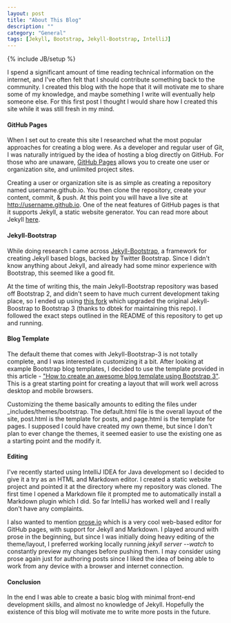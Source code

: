 ```yaml
---
layout: post
title: "About This Blog"
description: ""
category: "General"
tags: [Jekyll, Bootstrap, Jekyll-Bootstrap, IntelliJ]
---
```

{% include JB/setup %}

I spend a significant amount of time reading technical information on the 
internet, and I've often felt that I should contribute something back to 
the community. I created this blog with the hope that it will motivate me 
to share some of my knowledge, and maybe something I write will eventually 
help someone else. For this first post I thought I would  share how I 
created this site while it was still fresh in my mind.

#### GitHub Pages

When I set out to create this site I researched what the most popular approaches 
for creating a blog were. As a developer and regular user of Git, I was naturally 
intrigued by the idea of hosting a blog directly on GitHub. For those who are 
unaware, [GitHub Pages](https://pages.github.com/) allows you to create one user 
or organization site, and unlimited project sites.

Creating a user or organization site is as simple as creating a repository named
username.github.io. You then clone the repository, create your content, commit, 
& push. At this point you will have a live site at http://username.github.io. One 
of the neat features of GitHub pages is that it supports Jekyll, a static website
generator. You can read more about Jekyll [here](http://jekyllrb.com/).

#### Jekyll-Bootstrap

While doing research I came across [Jekyll-Bootstrap](http://jekyllbootstrap.com/), a 
framework for creating Jekyll based blogs, backed by Twitter Bootstrap. Since I didn't
know anything about Jekyll, and already had some minor experience with Bootstrap, this
seemed like a good fit. 

At the time of writing this, the main Jekyll-Bootstrap repository
was based off Bootstrap 2, and didn't seem to have much current development taking place, 
so I ended up using [this fork](https://github.com/dbtek/jekyll-bootstrap-3) which upgraded
the original Jekyll-Boostrap to Bootstrap 3 (thanks to dbtek for maintaining this repo). I
followed the exact steps outlined in the README of this repository to get up and running.

#### Blog Template

The default theme that comes with Jekyll-Bootstrap-3 is not totally complete, and I was
interested in customizing it a bit. After looking at example Bootstrap blog templates, 
I decided to use the template provided in this article - ["How to create an awesome blog template
using Bootstrap 3"](http://prideparrot.com/blog/archive/2014/4/blog_template_using_twitter_bootstrap3_part1). 
This is a great starting point for creating a layout that will work well across desktop 
and mobile browsers.

Customizing the theme basically amounts to editing the files under _includes/themes/bootstrap. 
The default.html file is the overall layout of the site, post.html is the template for posts, 
and page.html is the template for pages. I supposed I could have created my own theme, but 
since I don't plan to ever change the themes, it seemed easier to use the existing one as a 
starting point and the modify it.

#### Editing

I've recently started using IntelliJ IDEA for Java development so I decided to give it a try
as an HTML and Markdown editor. I created a static website project and pointed it at the 
directory where my repository was cloned. The first time I opened a Markdown file it prompted 
me to automatically install a Markdown plugin which I did. So far IntelliJ has worked well and 
I really don't have any complaints. 
 
I also wanted to mention [prose.io](http://prose.io/) which is a very cool web-based editor
for GitHub pages, with support for Jekyll and Markdown. I played around with prose in
the beginning, but since I was initially doing heavy editing of the theme/layout, I preferred
working locally running *jekyll server --watch* to constantly preview my changes before pushing
them. I may consider using prose again just for authoring posts since I liked the idea of being
able to work from any device with a browser and internet connection.

#### Conclusion

In the end I was able to create a basic blog with minimal front-end development skills, and almost 
no knowledge of Jekyll. Hopefully the existence of this blog will motivate me to write more posts 
in the future.